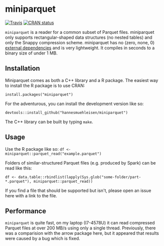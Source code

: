 # miniparquet
[![Travis](https://api.travis-ci.org/hannesmuehleisen/miniparquet.svg?branch=master)](https://travis-ci.org/hannesmuehleisen/miniparquet)
[![CRAN
status](https://www.r-pkg.org/badges/version/miniparquet)](https://cran.r-project.org/package=miniparquet)

`miniparquet` is a reader for a common subset of Parquet files. miniparquet only supports rectangular-shaped data structures (no nested tables) and only the Snappy compression scheme. miniparquet has no (zero, none, 0) [external dependencies](https://research.swtch.com/deps) and is very lightweight. It compiles in seconds to a binary size of under 1 MB. 

## Installation
Miniparquet comes as both a C++ library and a R package. The easiest way to install the R package is to use CRAN:

`install.packages("miniparquet")`

For the adventurous, you can install the development version like so:

`devtools::install_github("hannesmuehleisen/miniparquet")` 

The C++ library can be built by typing `make`.


## Usage
Use the R package like so: `df <- miniparquet::parquet_read("example.parquet")` 

Folders of similar-structured Parquet files (e.g. produced by Spark) can be read like this: 

`df <- data.table::rbindlist(lapply(Sys.glob("some-folder/part-*.parquet"), miniparquet::parquet_read))`

If you find a file that should be supported but isn't, please open an issue here with a link to the file. 


## Performance
`miniparquet` is quite fast, on my laptop (I7-4578U) it can read compressed Parquet files at over 200 MB/s using only a single thread. Previously, there was a comparision with the arrow package here, but it appeared that results were caused by a bug which is fixed.
